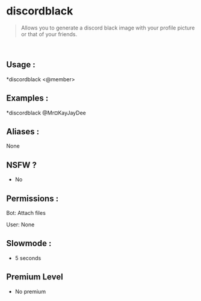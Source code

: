 # discordblack

> Allows you to generate a discord black image with your profile picture or that of your friends.

<br>

## Usage :

*discordblack <@member>

## Examples :

*discordblack @Mr¤KayJayDee

## Aliases :

None

## NSFW ?

- No

## Permissions :

Bot: Attach files
<br>

User: None

## Slowmode :

- 5 seconds

## Premium Level

- No premium